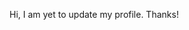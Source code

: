Hi, I am yet to update my profile. Thanks!

<!---
aghori-io/aghori-io is a ✨ special ✨ repository because its `README.md` (this file) appears on your GitHub profile.
You can click the Preview link to take a look at your changes.
--->
